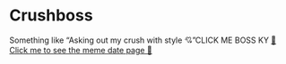 # Crushboss
Something like “Asking out my crush with style 💘”CLICK ME BOSS KY
[💖 Click me to see the meme date page 💖](https://Unclejohns07.github.io/Crushboss//)
